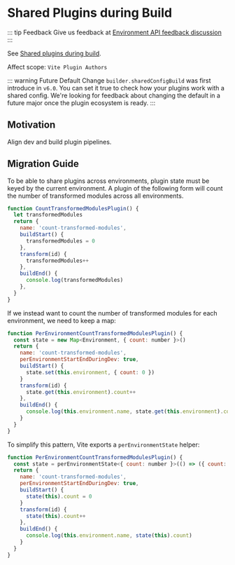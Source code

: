 # Shared Plugins during Build

::: tip Feedback
Give us feedback at [Environment API feedback discussion](https://github.com/vitejs/vite/discussions/16358)
:::

See [Shared plugins during build](/ru/guide/api-environment.md#shared-plugins-during-build).

Affect scope: `Vite Plugin Authors`

::: warning Future Default Change
`builder.sharedConfigBuild` was first introduce in `v6.0`. You can set it true to check how your plugins work with a shared config. We're looking for feedback about changing the default in a future major once the plugin ecosystem is ready.
:::

## Motivation

Align dev and build plugin pipelines.

## Migration Guide

To be able to share plugins across environments, plugin state must be keyed by the current environment. A plugin of the following form will count the number of transformed modules across all environments.

```js
function CountTransformedModulesPlugin() {
  let transformedModules
  return {
    name: 'count-transformed-modules',
    buildStart() {
      transformedModules = 0
    },
    transform(id) {
      transformedModules++
    },
    buildEnd() {
      console.log(transformedModules)
    },
  }
}
```

If we instead want to count the number of transformed modules for each environment, we need to keep a map:

```js
function PerEnvironmentCountTransformedModulesPlugin() {
  const state = new Map<Environment, { count: number }>()
  return {
    name: 'count-transformed-modules',
    perEnvironmentStartEndDuringDev: true,
    buildStart() {
      state.set(this.environment, { count: 0 })
    }
    transform(id) {
      state.get(this.environment).count++
    },
    buildEnd() {
      console.log(this.environment.name, state.get(this.environment).count)
    }
  }
}
```

To simplify this pattern, Vite exports a `perEnvironmentState` helper:

```js
function PerEnvironmentCountTransformedModulesPlugin() {
  const state = perEnvironmentState<{ count: number }>(() => ({ count: 0 }))
  return {
    name: 'count-transformed-modules',
    perEnvironmentStartEndDuringDev: true,
    buildStart() {
      state(this).count = 0
    }
    transform(id) {
      state(this).count++
    },
    buildEnd() {
      console.log(this.environment.name, state(this).count)
    }
  }
}
```
